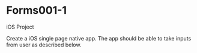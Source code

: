 # Forms001-1
iOS Project

Create a iOS single page native app. The app should be able to take inputs from user as described below.

